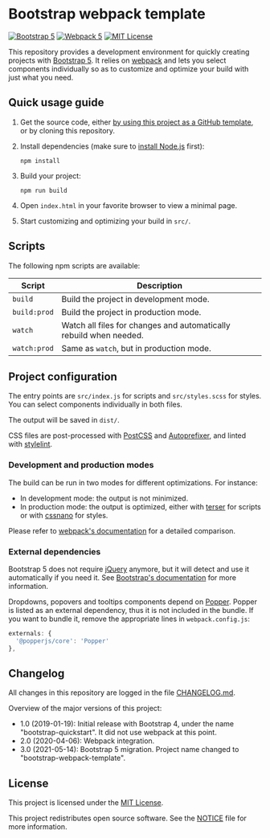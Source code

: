 # Bootstrap webpack template

[![Bootstrap 5](https://img.shields.io/badge/bootstrap-5-563d7c.svg)](https://github.com/pascalpepe/bootstrap-webpack-template/blob/main/package.json)
[![Webpack 5](https://img.shields.io/badge/webpack-5-8dd6f9.svg)](https://github.com/pascalpepe/bootstrap-webpack-template/blob/main/package.json)
[![MIT License](https://img.shields.io/badge/license-MIT-green.svg)](https://github.com/pascalpepe/bootstrap-webpack-template/blob/main/LICENSE)

This repository provides a development environment for quickly creating
projects with [Bootstrap 5](https://getbootstrap.com). It relies on [webpack](https://webpack.js.org/)
and lets you select components individually so as to customize and optimize
your build with just what you need.

## Quick usage guide

1. Get the source code, either [by using this project as a GitHub template](https://github.com/pascalpepe/bootstrap-webpack-template/generate),
   or by cloning this repository.

2. Install dependencies (make sure to [install Node.js](https://nodejs.org/en/download/package-manager/)
   first):

   ```text
   npm install
   ```

3. Build your project:

   ```text
   npm run build
   ```

4. Open `index.html` in your favorite browser to view a minimal page.
5. Start customizing and optimizing your build in `src/`.

## Scripts

The following npm scripts are available:

| Script | Description |
| ------ | ----------- |
| `build` | Build the project in development mode.
| `build:prod` | Build the project in production mode.
| `watch` | Watch all files for changes and automatically rebuild when needed.
| `watch:prod` | Same as `watch`, but in production mode.

## Project configuration

The entry points are `src/index.js` for scripts and `src/styles.scss` for
styles. You can select components individually in both files.

The output will be saved in `dist/`.

CSS files are post-processed with [PostCSS](https://postcss.org) and [Autoprefixer](https://github.com/postcss/autoprefixer),
and linted with [stylelint](https://stylelint.io).

### Development and production modes

The build can be run in two modes for different optimizations. For instance:

* In development mode: the output is not minimized.
* In production mode: the output is optimized, either with [terser](https://terser.org/)
  for scripts or with [cssnano](https://cssnano.co/) for styles.

Please refer to [webpack's documentation](https://webpack.js.org/configuration/mode/)
for a detailed comparison.

### External dependencies

Bootstrap 5 does not require [jQuery](https://jquery.com) anymore, but it will
detect and use it automatically if you need it.
See [Bootstrap's documentation](https://getbootstrap.com/docs/5.0/getting-started/javascript/#still-want-to-use-jquery-its-possible)
for more information.

Dropdowns, popovers and tooltips components depend on [Popper](https://popper.js.org).
Popper is listed as an external dependency, thus it is not included in the
bundle. If you want to bundle it, remove the appropriate lines in
`webpack.config.js`:

```js
externals: {
  '@popperjs/core': 'Popper'
},
```

## Changelog

All changes in this repository are logged in the file [CHANGELOG.md](https://github.com/pascalpepe/bootstrap-webpack-template/blob/main/CHANGELOG.md).

Overview of the major versions of this project:

* 1.0 (2019-01-19): Initial release with Bootstrap 4, under the name
  "bootstrap-quickstart". It did not use webpack at this point.
* 2.0 (2020-04-06): Webpack integration.
* 3.0 (2021-05-14): Bootstrap 5 migration. Project name changed to
  "bootstrap-webpack-template".

## License

This project is licensed under the [MIT License](https://github.com/pascalpepe/bootstrap-webpack-template/blob/main/LICENSE).

This project redistributes open source software. See the [NOTICE](https://github.com/pascalpepe/bootstrap-webpack-template/blob/main/NOTICE)
file for more information.
